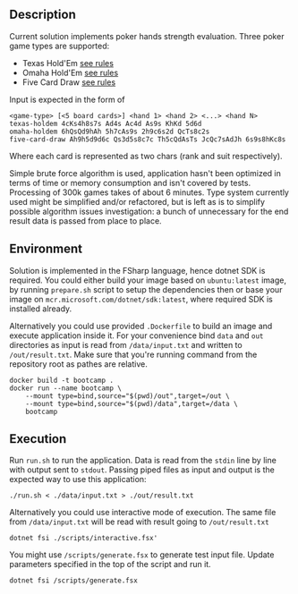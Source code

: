 ## Description

Current solution implements poker hands strength evaluation. Three poker game types are supported: 

* Texas Hold'Em [see rules](https://en.wikipedia.org/wiki/Texas_hold_%27em)
* Omaha Hold'Em [see rules](https://en.wikipedia.org/wiki/Omaha_hold_%27em)
* Five Card Draw [see rules](https://en.wikipedia.org/wiki/Five-card_draw)

Input is expected in the form of 

    <game-type> [<5 board cards>] <hand 1> <hand 2> <...> <hand N>
    texas-holdem 4cKs4h8s7s Ad4s Ac4d As9s KhKd 5d6d
    omaha-holdem 6hQsQd9hAh 5h7cAs9s 2h9c6s2d QcTs8c2s
    five-card-draw Ah9h5d9d6c Qs3d5s8c7c Th5cQdAsTs JcQc7sAdJh 6s9s8hKc8s

Where each card is represented as two chars (rank and suit respectively).

Simple brute force algorithm is used, application hasn't been optimized in terms of time or memory consumption and isn't covered by tests. Processing of 300k games takes of about 6 minutes. 
Type system currently used might be simplified and/or refactored, but is left as is to simplify possible algorithm issues investigation: a bunch of unnecessary for the end result data is passed from place to place.

## Environment

Solution is implemented in the FSharp language, hence dotnet SDK is required. 
You could either build your image based on `ubuntu:latest` image, by running `prepare.sh` script to setup the dependencies then 
or base your image on `mcr.microsoft.com/dotnet/sdk:latest`, where required SDK is installed already.

Alternatively you could use provided `.Dockerfile` to build an image and execute application inside it.
For your convenience bind `data` and `out` directories as input is read from `/data/input.txt` and written to `/out/result.txt`.
Make sure that you're running command from the repository root as pathes are relative.

    docker build -t bootcamp . 
    docker run --name bootcamp \ 
        --mount type=bind,source="$(pwd)/out",target=/out \ 
        --mount type=bind,source="$(pwd)/data",target=/data \ 
        bootcamp

## Execution

Run `run.sh` to run the application. Data is read from the `stdin` line by line with output sent to `stdout`.
Passing piped files as input and output is the expected way to use this application: 

    ./run.sh < ./data/input.txt > ./out/result.txt

Alternatively you could use interactive mode of execution. The same file from `/data/input.txt` will be read with result going to `/out/result.txt`

    dotnet fsi ./scripts/interactive.fsx' 

You might use `/scripts/generate.fsx` to generate test input file. Update parameters specified in the top of the script and run it.

    dotnet fsi /scripts/generate.fsx